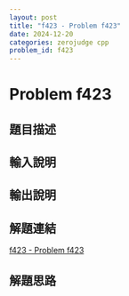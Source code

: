 ```yaml
---
layout: post
title: "f423 - Problem f423"
date: 2024-12-20
categories: zerojudge cpp
problem_id: f423
---
```


# Problem f423

## 題目描述



## 輸入說明



## 輸出說明



## 解題連結

[f423 - Problem f423](https://zerojudge.tw/ShowProblem?problemid=f423)

## 解題思路

